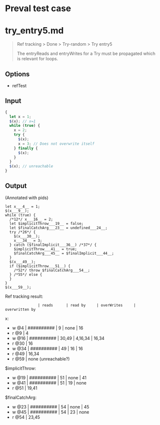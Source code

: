 # Preval test case

# try_entry5.md

> Ref tracking > Done > Try-random > Try entry5
>
> The entryReads and entryWrites for a Try must be propagated which is relevant for loops.

## Options

- refTest

## Input

`````js filename=intro
{
  let x = 1;
  $(x); // x=1
  while (true) {
    x = 2;
    try {
      $(x);
      x = 3; // Does not overwrite itself
    } finally {
      $(x);
    }
  }
  $(x); // unreachable
}
`````

## Output

(Annotated with pids)

`````filename=intro
let x___4__ = 1;
$(x___9__);
while (true) {
  /*12*/ x___16__ = 2;
  let $implicitThrow___19__ = false;
  let $finalCatchArg___23__ = undefined___24__;
  try /*26*/ {
    $(x___30__);
    x___34__ = 3;
  } catch ($finalImplicit___36__) /*37*/ {
    $implicitThrow___41__ = true;
    $finalCatchArg___45__ = $finalImplicit___44__;
  }
  $(x___49__);
  if ($implicitThrow___51__) {
    /*52*/ throw $finalCatchArg___54__;
  } /*55*/ else {
  }
}
$(x___59__);
`````

Ref tracking result:

                   | reads      | read by     | overWrites     | overwritten by
x:
  - w @4       | ########## | 9           | none           | 16
  - r @9       | 4
  - w @16      | ########## | 30,49       | 4,16,34        | 16,34
  - r @30      | 16
  - w @34      | ########## | 49          | 16             | 16
  - r @49      | 16,34
  - r @59      | none (unreachable?)

$implicitThrow:
  - w @19          | ########## | 51          | none           | 41
  - w @41          | ########## | 51          | 19             | none
  - r @51          | 19,41

$finalCatchArg:
  - w @23          | ########## | 54          | none           | 45
  - w @45          | ########## | 54          | 23             | none
  - r @54          | 23,45
